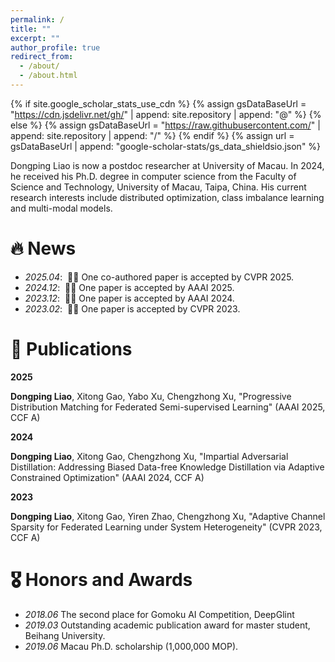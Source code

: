 ```yaml
---
permalink: /
title: ""
excerpt: ""
author_profile: true
redirect_from: 
  - /about/
  - /about.html
---
```


{% if site.google_scholar_stats_use_cdn %}
{% assign gsDataBaseUrl = "https://cdn.jsdelivr.net/gh/" | append: site.repository | append: "@" %}
{% else %}
{% assign gsDataBaseUrl = "https://raw.githubusercontent.com/" | append: site.repository | append: "/" %}
{% endif %}
{% assign url = gsDataBaseUrl | append: "google-scholar-stats/gs_data_shieldsio.json" %}

<span class='anchor' id='about-me'></span>
Dongping Liao is now a postdoc researcher at University of Macau. In 2024, he received his Ph.D. degree in computer science from the Faculty of Science and Technology, University of Macau, Taipa, China.
His current research interests include distributed optimization, class imbalance learning and multi-modal models.


# 🔥 News
- *2025.04*: &nbsp;🎉🎉 One co-authored paper is accepted by CVPR 2025. 
- *2024.12*: &nbsp;🎉🎉 One paper is accepted by AAAI 2025. 
- *2023.12*: &nbsp;🎉🎉 One paper is accepted by AAAI 2024. 
- *2023.02*: &nbsp;🎉🎉 One paper is accepted by CVPR 2023. 

# 📝 Publications 

**2025**

**Dongping Liao**, Xitong Gao, Yabo Xu, Chengzhong Xu,  "Progressive Distribution Matching for Federated Semi-supervised Learning" (AAAI 2025, CCF A)

**2024**

**Dongping Liao**, Xitong Gao, Chengzhong Xu, "Impartial Adversarial Distillation: Addressing Biased Data-free Knowledge Distillation via Adaptive Constrained Optimization" (AAAI 2024, CCF A)

**2023**

**Dongping Liao**, Xitong Gao, Yiren Zhao, Chengzhong Xu, "Adaptive Channel Sparsity for Federated Learning under System Heterogeneity" (CVPR 2023, CCF A)


# 🎖 Honors and Awards
- *2018.06* The second place for Gomoku AI Competition, DeepGlint
- *2019.03* Outstanding academic publication award for master student, Beihang University. 
- *2019.06* Macau Ph.D. scholarship (1,000,000 MOP). 
